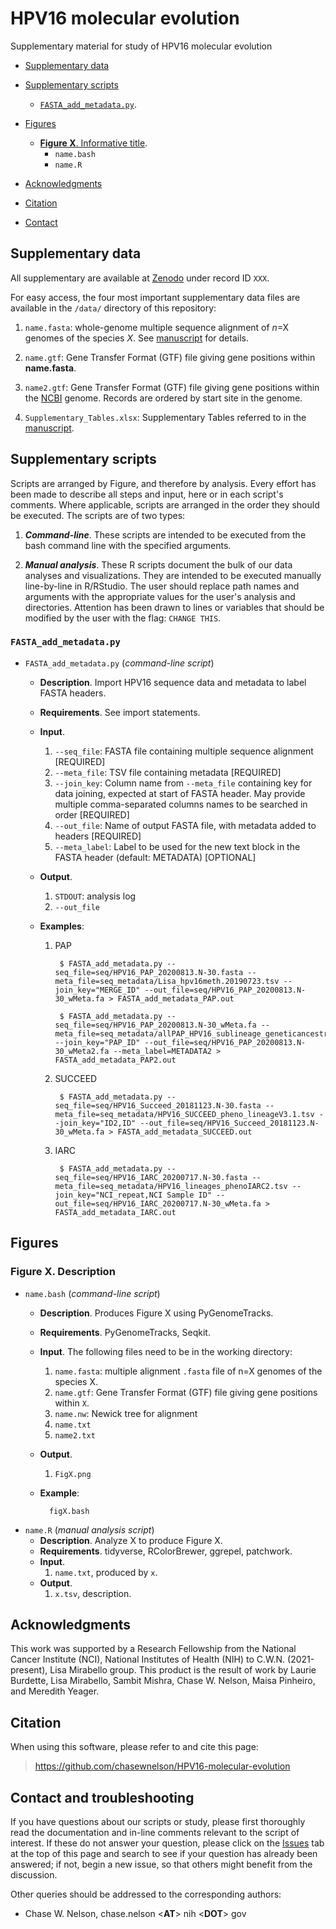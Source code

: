 # HPV16 molecular evolution
Supplementary material for study of HPV16 molecular evolution

* [Supplementary data](#supplementary-data)
* [Supplementary scripts](#supplementary-scripts)
	* [`FASTA_add_metadata.py`](FASTA_add_metadata-py).

* [Figures](#figures)
	* [**Figure X**. Informative title](#figure-X).
		* `name.bash`
		* `name.R`
* [Acknowledgments](#acknowledgments)
* [Citation](#citation)
* [Contact](#contact)

## <a name="supplementary-data"></a>Supplementary data

All supplementary are available at <a target="_blank" href="https://zenodo.org">Zenodo</a> under record ID `XXX`.

For easy access, the four most important supplementary data files are available in the `/data/` directory of this repository:

1. `name.fasta`: whole-genome multiple sequence alignment of *n*=X genomes of the species *X*. See [manuscript](#citation) for details.

2. `name.gtf`: Gene Transfer Format (GTF) file giving gene positions within **name.fasta**.

3. `name2.gtf`: Gene Transfer Format (GTF) file giving gene positions within the <a target="_blank" href="https://www.ncbi.nlm.nih.gov/nuccore/">NCBI</a> genome. Records are ordered by start site in the genome.

4. `Supplementary_Tables.xlsx`: Supplementary Tables referred to in the [manuscript](#citation).


## <a name="supplementary-scripts"></a>Supplementary scripts

Scripts are arranged by Figure, and therefore by analysis. Every effort has been made to describe all steps and input, here or in each script's comments. Where applicable, scripts are arranged in the order they should be executed. The scripts are of two types: 

1. ***Command-line***. These scripts are intended to be executed from the bash command line with the specified arguments. 

2. ***Manual analysis***. These R scripts document the bulk of our data analyses and visualizations. They are intended to be executed manually line-by-line in R/RStudio. The user should replace path names and arguments with the appropriate values for the user's analysis and directories. Attention has been drawn to lines or variables that should be modified by the user with the flag: `CHANGE THIS`.

### <a name="FASTA_add_metadata-py"></a> `FASTA_add_metadata.py`

* `FASTA_add_metadata.py` (*command-line script*)
	* **Description**. Import HPV16 sequence data and metadata to label FASTA headers.
	* **Requirements**. See import statements.
	* **Input**. 
		1. `--seq_file`: FASTA file containing multiple sequence alignment [REQUIRED]
		2. `--meta_file`: TSV file containing metadata [REQUIRED]
		3. `--join_key`: Column name from `--meta_file` containing key for data joining, expected at start of FASTA header. May provide multiple comma-separated columns names to be searched in order [REQUIRED]
		4. `--out_file`: Name of output FASTA file, with metadata added to headers [REQUIRED]
		5. `--meta_label`: Label to be used for the new text block in the FASTA header (default: METADATA) [OPTIONAL]
	* **Output**. 
		1. `STDOUT`: analysis log
		2. `--out_file`
	* **Examples**:

		1. PAP

				$ FASTA_add_metadata.py --seq_file=seq/HPV16_PAP_20200813.N-30.fasta --meta_file=seq_metadata/Lisa_hpv16meth.20190723.tsv --join_key="MERGE_ID" --out_file=seq/HPV16_PAP_20200813.N-30_wMeta.fa > FASTA_add_metadata_PAP.out

				$ FASTA_add_metadata.py --seq_file=seq/HPV16_PAP_20200813.N-30_wMeta.fa --meta_file=seq_metadata/allPAP_HPV16_sublineage_geneticancestry.tsv --join_key="PAP_ID" --out_file=seq/HPV16_PAP_20200813.N-30_wMeta2.fa --meta_label=METADATA2 > FASTA_add_metadata_PAP2.out 

		2. SUCCEED

				$ FASTA_add_metadata.py --seq_file=seq/HPV16_Succeed_20181123.N-30.fasta --meta_file=seq_metadata/HPV16_SUCCEED_pheno_lineageV3.1.tsv --join_key="ID2,ID" --out_file=seq/HPV16_Succeed_20181123.N-30_wMeta.fa > FASTA_add_metadata_SUCCEED.out

		3. IARC

				$ FASTA_add_metadata.py --seq_file=seq/HPV16_IARC_20200717.N-30.fasta --meta_file=seq_metadata/HPV16_lineages_phenoIARC2.tsv --join_key="NCI_repeat,NCI Sample ID" --out_file=seq/HPV16_IARC_20200717.N-30_wMeta.fa > FASTA_add_metadata_IARC.out



## <a name="figures"></a>Figures

### <a name="figure-X"></a>Figure X. Description

* `name.bash` (*command-line script*)
	* **Description**. Produces Figure X using PyGenomeTracks.
	* **Requirements**. PyGenomeTracks, Seqkit.
	* **Input**. The following files need to be in the working directory: 
		1. `name.fasta`: multiple alignment `.fasta` file of n=X genomes of the species X.
		2. `name.gtf`: Gene Transfer Format (GTF) file giving gene positions within `X`.
		3. `name.nw`: Newick tree for alignment
		4. `name.txt`
		5. `name2.txt`
	* **Output**. 
		1. `FigX.png`
	* **Example**:

			figX.bash

* `name.R` (*manual analysis script*)
	* **Description**. Analyze X to produce Figure X.
	* **Requirements**. tidyverse, RColorBrewer, ggrepel, patchwork.
	* **Input**. 
		1. `name.txt`, produced by `x`.
	* **Output**. 
		1. `x.tsv`, description.

## <a name="acknowledgments"></a>Acknowledgments

This work was supported by a Research Fellowship from the National Cancer Institute (NCI), National Institutes of Health (NIH) to C.W.N. (2021-present), Lisa Mirabello group. This product is the result of work by Laurie Burdette, Lisa Mirabello, Sambit Mishra, Chase W. Nelson, Maisa Pinheiro, and Meredith Yeager.

## <a name="citation"></a>Citation

When using this software, please refer to and cite this page:

>https://github.com/chasewnelson/HPV16-molecular-evolution


## <a name="contact"></a>Contact and troubleshooting

If you have questions about our scripts or study, please first thoroughly read the documentation and in-line comments relevant to the script of interest. If these do not answer your question, please click on the <a target="_blank" href="https://github.com/chasewnelson/HPV16-molecular-evolution/issues">Issues</a> tab at the top of this page and search to see if your question has already been answered; if not, begin a new issue, so that others might benefit from the discussion.

Other queries should be addressed to the corresponding authors: 

*  Chase W. Nelson, chase.nelson <**AT**> nih <**DOT**> gov